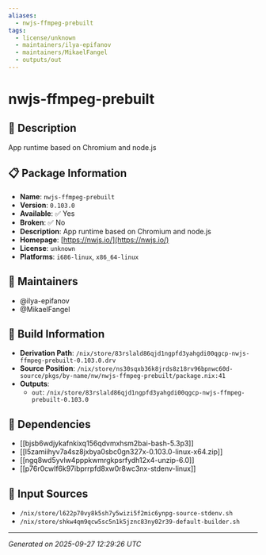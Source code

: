```yaml
---
aliases:
  - nwjs-ffmpeg-prebuilt
tags:
  - license/unknown
  - maintainers/ilya-epifanov
  - maintainers/MikaelFangel
  - outputs/out
---
```


# nwjs-ffmpeg-prebuilt

## 📝 Description

App runtime based on Chromium and node.js

## 📋 Package Information

- **Name**: `nwjs-ffmpeg-prebuilt`
- **Version**: `0.103.0`
- **Available**: ✅ Yes
- **Broken**: ✅ No
- **Description**: App runtime based on Chromium and node.js
- **Homepage**: [https://nwjs.io/](https://nwjs.io/)
- **License**: `unknown`
- **Platforms**: `i686-linux`, `x86_64-linux`
## 👥 Maintainers

- @ilya-epifanov
- @MikaelFangel


## 🔧 Build Information

- **Derivation Path**: `/nix/store/83rslald86qjd1ngpfd3yahgdi00qgcp-nwjs-ffmpeg-prebuilt-0.103.0.drv`
- **Source Position**: `/nix/store/ns30sqxb36k8jrds8z18rv96bpnwc60d-source/pkgs/by-name/nw/nwjs-ffmpeg-prebuilt/package.nix:41`
- **Outputs**:
  - `out`:  `/nix/store/83rslald86qjd1ngpfd3yahgdi00qgcp-nwjs-ffmpeg-prebuilt-0.103.0`

## 🔗 Dependencies

- [[bjsb6wdjykafnkixq156qdvmxhsm2bai-bash-5.3p3]]
- [[l5zamiihyv7a4sz8jxbya0sbc0gn327x-0.103.0-linux-x64.zip]]
- [[ngq8wd5yvlw4pppkwmrgkpsrfydh12x4-unzip-6.0]]
- [[p76r0cwlf6k97ibprrpfd8xw0r8wc3nx-stdenv-linux]]

## 📁 Input Sources

- `/nix/store/l622p70vy8k5sh7y5wizi5f2mic6ynpg-source-stdenv.sh`
- `/nix/store/shkw4qm9qcw5sc5n1k5jznc83ny02r39-default-builder.sh`

---
*Generated on 2025-09-27 12:29:26 UTC*
